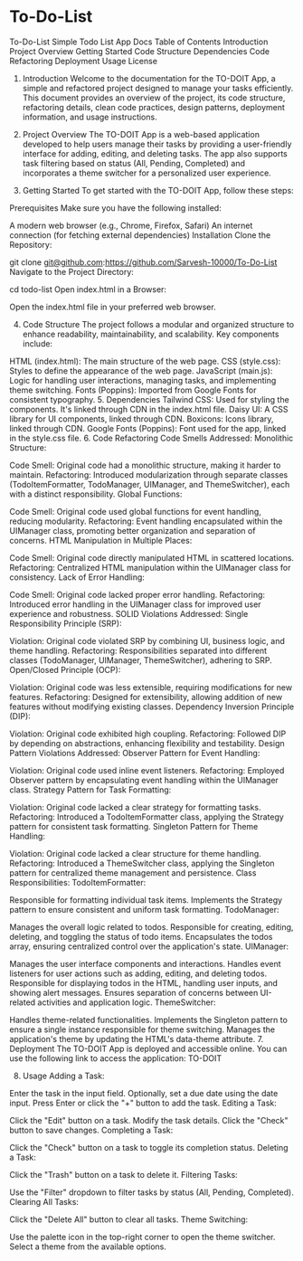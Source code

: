 # To-Do-List
To-Do-List
Simple Todo List App Docs
Table of Contents
Introduction
Project Overview
Getting Started
Code Structure
Dependencies
Code Refactoring
Deployment
Usage
License
1. Introduction
Welcome to the documentation for the TO-DOIT App, a simple and refactored project designed to manage your tasks efficiently. This document provides an overview of the project, its code structure, refactoring details, clean code practices, design patterns, deployment information, and usage instructions.

2. Project Overview
The TO-DOIT App is a web-based application developed to help users manage their tasks by providing a user-friendly interface for adding, editing, and deleting tasks. The app also supports task filtering based on status (All, Pending, Completed) and incorporates a theme switcher for a personalized user experience.

3. Getting Started
To get started with the TO-DOIT App, follow these steps:

Prerequisites
Make sure you have the following installed:

A modern web browser (e.g., Chrome, Firefox, Safari)
An internet connection (for fetching external dependencies)
Installation
Clone the Repository:

git clone git@github.com:https://github.com/Sarvesh-10000/To-Do-List
Navigate to the Project Directory:

cd todo-list
Open index.html in a Browser:

Open the index.html file in your preferred web browser.

4. Code Structure
The project follows a modular and organized structure to enhance readability, maintainability, and scalability. Key components include:

HTML (index.html): The main structure of the web page.
CSS (style.css): Styles to define the appearance of the web page.
JavaScript (main.js): Logic for handling user interactions, managing tasks, and implementing theme switching.
Fonts (Poppins): Imported from Google Fonts for consistent typography.
5. Dependencies
Tailwind CSS: Used for styling the components. It's linked through CDN in the index.html file.
Daisy UI: A CSS library for UI components, linked through CDN.
Boxicons: Icons library, linked through CDN.
Google Fonts (Poppins): Font used for the app, linked in the style.css file.
6. Code Refactoring
Code Smells Addressed:
Monolithic Structure:

Code Smell: Original code had a monolithic structure, making it harder to maintain.
Refactoring: Introduced modularization through separate classes (TodoItemFormatter, TodoManager, UIManager, and ThemeSwitcher), each with a distinct responsibility.
Global Functions:

Code Smell: Original code used global functions for event handling, reducing modularity.
Refactoring: Event handling encapsulated within the UIManager class, promoting better organization and separation of concerns.
HTML Manipulation in Multiple Places:

Code Smell: Original code directly manipulated HTML in scattered locations.
Refactoring: Centralized HTML manipulation within the UIManager class for consistency.
Lack of Error Handling:

Code Smell: Original code lacked proper error handling.
Refactoring: Introduced error handling in the UIManager class for improved user experience and robustness.
SOLID Violations Addressed:
Single Responsibility Principle (SRP):

Violation: Original code violated SRP by combining UI, business logic, and theme handling.
Refactoring: Responsibilities separated into different classes (TodoManager, UIManager, ThemeSwitcher), adhering to SRP.
Open/Closed Principle (OCP):

Violation: Original code was less extensible, requiring modifications for new features.
Refactoring: Designed for extensibility, allowing addition of new features without modifying existing classes.
Dependency Inversion Principle (DIP):

Violation: Original code exhibited high coupling.
Refactoring: Followed DIP by depending on abstractions, enhancing flexibility and testability.
Design Pattern Violations Addressed:
Observer Pattern for Event Handling:

Violation: Original code used inline event listeners.
Refactoring: Employed Observer pattern by encapsulating event handling within the UIManager class.
Strategy Pattern for Task Formatting:

Violation: Original code lacked a clear strategy for formatting tasks.
Refactoring: Introduced a TodoItemFormatter class, applying the Strategy pattern for consistent task formatting.
Singleton Pattern for Theme Handling:

Violation: Original code lacked a clear structure for theme handling.
Refactoring: Introduced a ThemeSwitcher class, applying the Singleton pattern for centralized theme management and persistence.
Class Responsibilities:
TodoItemFormatter:

Responsible for formatting individual task items.
Implements the Strategy pattern to ensure consistent and uniform task formatting.
TodoManager:

Manages the overall logic related to todos.
Responsible for creating, editing, deleting, and toggling the status of todo items.
Encapsulates the todos array, ensuring centralized control over the application's state.
UIManager:

Manages the user interface components and interactions.
Handles event listeners for user actions such as adding, editing, and deleting todos.
Responsible for displaying todos in the HTML, handling user inputs, and showing alert messages.
Ensures separation of concerns between UI-related activities and application logic.
ThemeSwitcher:

Handles theme-related functionalities.
Implements the Singleton pattern to ensure a single instance responsible for theme switching.
Manages the application's theme by updating the HTML's data-theme attribute.
7. Deployment
The TO-DOIT App is deployed and accessible online. You can use the following link to access the application: TO-DOIT

8. Usage
Adding a Task:

Enter the task in the input field.
Optionally, set a due date using the date input.
Press Enter or click the "+" button to add the task.
Editing a Task:

Click the "Edit" button on a task.
Modify the task details.
Click the "Check" button to save changes.
Completing a Task:

Click the "Check" button on a task to toggle its completion status.
Deleting a Task:

Click the "Trash" button on a task to delete it.
Filtering Tasks:

Use the "Filter" dropdown to filter tasks by status (All, Pending, Completed).
Clearing All Tasks:

Click the "Delete All" button to clear all tasks.
Theme Switching:

Use the palette icon in the top-right corner to open the theme switcher.
Select a theme from the available options.
